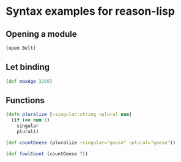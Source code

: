 # Syntax examples for reason-lisp

## Opening a module

```clj
(open Belt)
```

## Let binding

```clj
(def maxAge 3200)
```

## Functions

```clj
(defn pluralize [~singular:string ~plural num]
  (if (== num 1)
    singular
    plural))

(def countGeese (pluralize ~singular="goose" ~plural="geese"))

(def fowlCount (countGeese 7))
```
